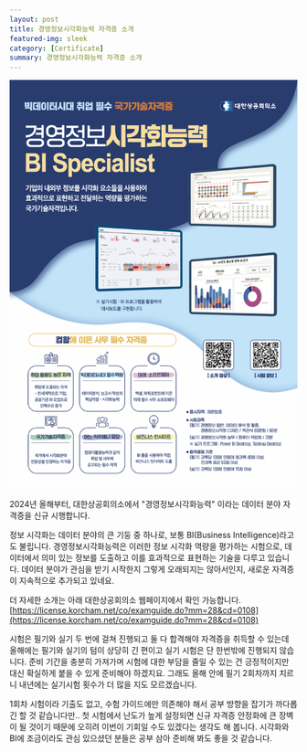 ```yaml
---
layout: post
title: 경영정보시각화능력 자격증 소개
featured-img: sleek
category: [Certificate]
summary: 경영정보시각화능력 자격증 소개
---
```


<img src ="https://raw.githubusercontent.com/hjben/hjben.github.io/master/_img/visualization-certificate/poster.png" alt="poster"><br>

2024년 올해부터, 대한상공회의소에서 "경영정보시각화능력" 이라는 데이터 분야 자격증을 신규 시행합니다. <br>

정보 시각화는 데이터 분야의 큰 기둥 중 하나로, 보통 BI(Business Intelligence)라고도 불립니다.
경영정보시각화능력은 이러한 정보 시각화 역량을 평가하는 시험으로, 데이터에서 의미 있는 정보를 도출하고 이를 효과적으로 표현하는 기술을 다루고 있습니다.
데이터 분야가 관심을 받기 시작한지 그렇게 오래되지는 않아서인지, 새로운 자격증이 지속적으로 추가되고 있네요. <br>

더 자세한 소개는 아래 대한상공회의소 웹페이지에서 확인 가능합니다. <br>
[https://license.korcham.net/co/examguide.do?mm=28&cd=0108](https://license.korcham.net/co/examguide.do?mm=28&cd=0108) <br>

시험은 필기와 실기 두 번에 걸쳐 진행되고 둘 다 합격해야 자격증을 취득할 수 있는데 올해에는 필기와 실기의 텀이 상당히 긴 편이고 실기 시험은 단 한번밖에 진행되지 않습니다. 준비 기간을 충분히 가져가며 시험에 대한 부담을 줄일 수 있는 건 긍정적이지만 대신 확실하게 붙을 수 있게 준비해야 하겠지요. 그래도 올해 안에 필기 2회차까지 치르니 내년에는 실기시험 횟수가 더 많을 지도 모르겠습니다. <br>

1회차 시험이라 기출도 없고, 수험 가이드에만 의존해야 해서 공부 방향을 잡기가 까다롭긴 할 것 같습니다만.. 첫 시험에서 난도가 높게 설정되면 신규 자격증 안정화에 큰 장벽이 될 것이기 때문에 오히려 이번이 기회일 수도 있겠다는 생각도 해 봅니다.
시각화와 BI에 조금이라도 관심 있으셨던 분들은 공부 삼아 준비해 봐도 좋을 것 같습니다. <br>